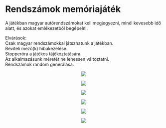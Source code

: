 # Rendszámok memóriajáték
A játékban magyar autórendszámokat kell megjegyezni, minél kevesebb idő alatt, és azokat emlékezetből begépelni.

Elvárások:<br />
Csak magyar rendszámokkal játszhatunk a játékban.<br />
Beviteli mező(k) hibakezelése.<br />
Stopperóra a játékos tájékoztatására.<br />
Az alkalmazásunk méretét ne lehessen változtatni.<br />
Rendszámok random generálása.<br />

<p align="center"> <img src="https://user-images.githubusercontent.com/74590556/143088365-715a8394-e7a1-4736-9ae9-30bae50ba0cd.png"> </p>
<p align="center"> <img src="https://user-images.githubusercontent.com/74590556/143088387-fd819d39-6b1f-4717-aed0-4f97ca18276d.png"> </p>
<p align="center"> <img src="https://user-images.githubusercontent.com/74590556/143088398-b5e00872-c47c-419e-a196-f6a95ef99ec4.png"> </p>
<p align="center"> <img src="https://user-images.githubusercontent.com/74590556/143088411-dd19fcc8-5865-46e9-a992-37031ca34cea.png"> </p>
<p align="center"> <img src="https://user-images.githubusercontent.com/74590556/143088521-879f69af-d078-4019-b3df-ede2b0ed2372.png"> </p>
<p align="center"> <img src="https://user-images.githubusercontent.com/74590556/143088544-92dfc475-1139-4630-95bb-f14e54869c1d.png"> </p>
